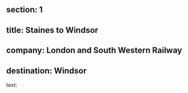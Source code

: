 ﻿section: 1
----
title: Staines to Windsor
----
company: London and South Western Railway
----
destination: Windsor
----
text: 